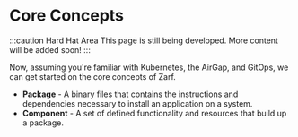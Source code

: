 # Core Concepts

:::caution Hard Hat Area
This page is still being developed. More content will be added soon!
:::

Now, assuming you're familiar with Kubernetes, the AirGap, and GitOps, we can get started on the core concepts of Zarf.

- **Package** - A binary files that contains the instructions and dependencies necessary to install an application on a system.
- **Component** - A set of defined functionality and resources that build up a package.
